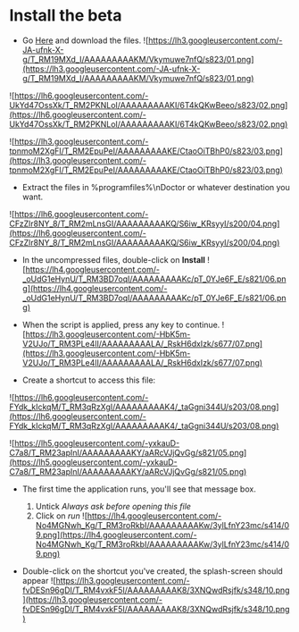 # Install the beta #
  * Go [Here](http://code.google.com/p/ndoctor/downloads/list) and download the files.
![https://lh3.googleusercontent.com/-JA-ufnk-X-g/T_RM19MXd_I/AAAAAAAAAKM/Vkymuwe7nfQ/s823/01.png](https://lh3.googleusercontent.com/-JA-ufnk-X-g/T_RM19MXd_I/AAAAAAAAAKM/Vkymuwe7nfQ/s823/01.png)

![https://lh6.googleusercontent.com/-UkYd47OssXk/T_RM2PKNLoI/AAAAAAAAAKI/6T4kQKwBeeo/s823/02.png](https://lh6.googleusercontent.com/-UkYd47OssXk/T_RM2PKNLoI/AAAAAAAAAKI/6T4kQKwBeeo/s823/02.png)

![https://lh3.googleusercontent.com/-tpnmoM2XgFI/T_RM2EpuPeI/AAAAAAAAAKE/CtaoOiTBhP0/s823/03.png](https://lh3.googleusercontent.com/-tpnmoM2XgFI/T_RM2EpuPeI/AAAAAAAAAKE/CtaoOiTBhP0/s823/03.png)

  * Extract the files in %programfiles%\nDoctor or whatever destination you want.

![https://lh6.googleusercontent.com/-CFzZlr8NY_8/T_RM2mLnsGI/AAAAAAAAAKQ/S6iw_KRsyyI/s200/04.png](https://lh6.googleusercontent.com/-CFzZlr8NY_8/T_RM2mLnsGI/AAAAAAAAAKQ/S6iw_KRsyyI/s200/04.png)

  * In the uncompressed files, double-click on **Install**
![https://lh4.googleusercontent.com/-_oUdG1eHynU/T_RM3BD7oqI/AAAAAAAAAKc/pT_0YJe6F_E/s821/06.png](https://lh4.googleusercontent.com/-_oUdG1eHynU/T_RM3BD7oqI/AAAAAAAAAKc/pT_0YJe6F_E/s821/06.png)

  * When the script is applied, press any key to continue.
![https://lh3.googleusercontent.com/-HbK5m-V2UJo/T_RM3PLe4lI/AAAAAAAAALA/_RskH6dxIzk/s677/07.png](https://lh3.googleusercontent.com/-HbK5m-V2UJo/T_RM3PLe4lI/AAAAAAAAALA/_RskH6dxIzk/s677/07.png)

  * Create a shortcut to access this file:

![https://lh6.googleusercontent.com/-FYdk_kIckqM/T_RM3qRzXgI/AAAAAAAAAK4/_taGgni344U/s203/08.png](https://lh6.googleusercontent.com/-FYdk_kIckqM/T_RM3qRzXgI/AAAAAAAAAK4/_taGgni344U/s203/08.png)

![https://lh5.googleusercontent.com/-yxkauD-C7a8/T_RM23apInI/AAAAAAAAAKY/aARcVJjQvGg/s821/05.png](https://lh5.googleusercontent.com/-yxkauD-C7a8/T_RM23apInI/AAAAAAAAAKY/aARcVJjQvGg/s821/05.png)

  * The first time the application runs, you'll see that message box.
    1. Untick _Always ask before opening this file_
    1. Click on _run_
![https://lh4.googleusercontent.com/-No4MGNwh_Kg/T_RM3roRkbI/AAAAAAAAAKw/3ylLfnY23mc/s414/09.png](https://lh4.googleusercontent.com/-No4MGNwh_Kg/T_RM3roRkbI/AAAAAAAAAKw/3ylLfnY23mc/s414/09.png)

  * Double-click on the shortcut you've created, the splash-screen should appear
![https://lh3.googleusercontent.com/-fvDESn96gDI/T_RM4vxkF5I/AAAAAAAAAK8/3XNQwdRsjfk/s348/10.png](https://lh3.googleusercontent.com/-fvDESn96gDI/T_RM4vxkF5I/AAAAAAAAAK8/3XNQwdRsjfk/s348/10.png)